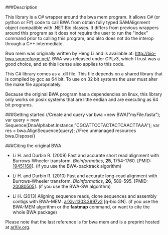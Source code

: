 ###Description

This library is a C# wrapper around the bwa mem program.  It allows C# (or python or F#) code to call BWA from obtain fully typed SAMAlignment object compatible with .NET Bio classes.  It differs from previous wrappers around this program as it does not require the user to run the "index" command prior to calling this program, and also does not do the interop through a C++ intermediate.  

Bwa mem was originally written by Heng Li and is available at: http://bio-bwa.sourceforge.net/.  BWA was released under GPLv3, which I trust was a good choice, and so this license also applies to this code. 

This C# library comes as a .dll file.  This file depends on a shared library that is compiled by gcc as 64 bit.  To use on 32 bit systems the user must alter the make file appropriately.

Because the original BWA program has a dependencies on linux, this library only works on posix systems that are little endian and are executing as 64 bit programs.

###Getting started
	//Create and query
	var bwa =new BWA("myFile.fasta");
	var query = new Sequence(DnaAlphabet.Instance,"CGCATTCCTACTACTCAACTTAAA");
	var res = bwa.AlignSequence(query);
	//Free unmanaged resources
	bwa.Dispose()

###Citing the original BWA

* Li H. and Durbin R. (2009) Fast and accurate short read alignment with
 Burrows-Wheeler transform. *Bioinformatics*, **25**, 1754-1760. [PMID:
 [19451168][1]]. (if you use the BWA-backtrack algorithm)

* Li H. and Durbin R. (2010) Fast and accurate long-read alignment with
 Burrows-Wheeler transform. *Bioinformatics*, **26**, 589-595. [PMID:
 [20080505][2]]. (if you use the BWA-SW algorithm)

* Li H. (2013) Aligning sequence reads, clone sequences and assembly contigs
 with BWA-MEM. [arXiv:1303.3997v2][3] [q-bio.GN]. (if you use the BWA-MEM
 algorithm or the **fastmap** command, or want to cite the whole BWA package)

Please note that the last reference is for bwa mem and is a preprint hosted at [arXiv.org][4]. 

[1]: http://www.ncbi.nlm.nih.gov/pubmed/19451168
[2]: http://www.ncbi.nlm.nih.gov/pubmed/20080505
[3]: http://arxiv.org/abs/1303.3997
[4]: http://arxiv.org/
